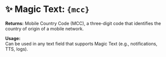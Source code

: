 # ✨ Magic Text: `{mcc}`

**Returns:** Mobile Country Code (MCC), a three-digit code that identifies the country of origin of a mobile network.

**Usage:**  
Can be used in any text field that supports Magic Text (e.g., notifications, TTS, logs).
